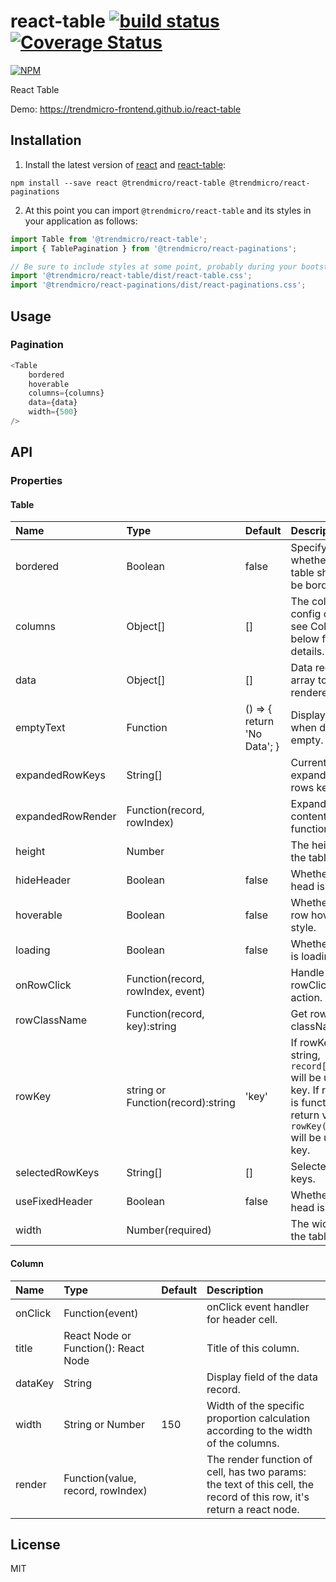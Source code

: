 # react-table [![build status](https://travis-ci.org/trendmicro-frontend/react-table.svg?branch=master)](https://travis-ci.org/trendmicro-frontend/react-table) [![Coverage Status](https://coveralls.io/repos/github/trendmicro-frontend/react-table/badge.svg?branch=master)](https://coveralls.io/github/trendmicro-frontend/react-table?branch=master)

[![NPM](https://nodei.co/npm/@trendmicro/react-table.png?downloads=true&stars=true)](https://nodei.co/npm/@trendmicro/react-table/)

React Table

Demo: https://trendmicro-frontend.github.io/react-table

## Installation

1. Install the latest version of [react](https://github.com/facebook/react) and [react-table](https://github.com/trendmicro-frontend/react-table):

  ```
  npm install --save react @trendmicro/react-table @trendmicro/react-paginations
  ```

2. At this point you can import `@trendmicro/react-table` and its styles in your application as follows:

  ```js
  import Table from '@trendmicro/react-table';
  import { TablePagination } from '@trendmicro/react-paginations';

  // Be sure to include styles at some point, probably during your bootstraping
  import '@trendmicro/react-table/dist/react-table.css';
  import '@trendmicro/react-paginations/dist/react-paginations.css';
  ```

## Usage

### Pagination

```js
<Table
    bordered
    hoverable
    columns={columns}
    data={data}
    width={500}
/>
```

## API

### Properties

#### Table

Name                | Type                              | Default | Description
:---                | :---                              | :------ | :----------
bordered            | Boolean                           | false   | Specify whether the table should be bordered.
columns             | Object[]                          | []      | The columns config of table, see Column below for details.
data                | Object[]                          | []      | Data record array to be rendered.
emptyText           | Function                          | () => { return 'No Data'; } | Display text when data is empty.
expandedRowKeys     | String[]                          |         | Current expanded rows keys.
expandedRowRender   | Function(record, rowIndex)        |         | Expanded content render function.
height              | Number                            |         | The height of the table.
hideHeader          | Boolean                           | false   | Whether table head is hiden.
hoverable           | Boolean                           | false    | Whether use row hover style.
loading             | Boolean                           | false   | Whether table is loading.
onRowClick          | Function(record, rowIndex, event) |         | Handle rowClick action.
rowClassName        | Function(record, key):string      |         | Get row's className.
rowKey              | string or Function(record):string | 'key'   | If rowKey is string, `record[rowKey]` will be used as key. If rowKey is function, the return value of `rowKey(record)` will be use as key.
selectedRowKeys     | String[]                          | []      | Selected rows keys.
useFixedHeader      | Boolean                           | false   | Whether table head is fixed.
width               | Number(required)                  |         | The width of the table.

#### Column

Name            | Type    | Default | Description
:---            | :-----  | :------ | :----------
onClick         | Function(event) |         | onClick event handler for header cell.
title           | React Node or Function(): React Node |         | Title of this column.
dataKey         | String  |         | Display field of the data record.
width           | String or Number  | 150        | Width of the specific proportion calculation according to the width of the columns.
render          | Function(value, record, rowIndex) |         | The render function of cell, has two params: the text of this cell, the record of this row, it's return a react node.

## License

MIT

